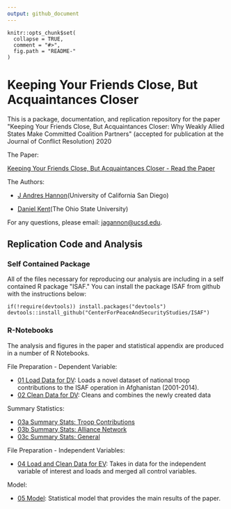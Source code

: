 ```yaml
---
output: github_document
---
```


<!-- README.md is generated from README.Rmd. Please edit that file -->

```{r, echo = FALSE}
knitr::opts_chunk$set(
  collapse = TRUE,
  comment = "#>",
  fig.path = "README-"
)
``` 
 
# Keeping Your Friends Close, But Acquaintances Closer

This is a package, documentation, and replication repository for the paper "Keeping Your Friends Close, But Acquaintances Closer: Why Weakly Allied States Make Committed Coalition Partners" (accepted for publication at the Journal of Conflict Resolution) 2020

The Paper:

[Keeping Your Friends Close, But Acquaintances Closer - Read the Paper](https://github.com/CenterForPeaceAndSecurityStudies/ISAF/blob/master/paper/2020-11-14_BurdenShare_GannonKent.pdf)

The Authors:

* [J Andres Hannon](https://jandresgannon.com/)(University of California San Diego)

* [Daniel Kent](https://dnkent.github.io/)(The Ohio State University)

For any questions, please email: [jagannon@ucsd.edu](mailto:jagannon@ucsd.edu).

## Replication Code and Analysis

### Self Contained Package

All of the files necessary for reproducing our analysis are including in a self contained R package "ISAF." You can install the package ISAF from github with the instructions below:

```{r gh-installation, eval = FALSE}
if(!require(devtools)) install.packages("devtools")
devtools::install_github("CenterForPeaceAndSecurityStudies/ISAF")
```

### R-Notebooks

The analysis and figures in the paper and statistical appendix are produced in a number of R Notebooks. 

File Preparation - Dependent Variable:

* [01 Load Data for DV](https://github.com/CenterForPeaceAndSecurityStudies/ISAF/blob/master/docs/01_DataLoad_DV.Rmd): Loads a novel dataset of national troop contributions to the ISAF operation in Afghanistan (2001-2014).
* [02 Clean Data for DV](https://github.com/CenterForPeaceAndSecurityStudies/ISAF/blob/master/docs/02_Cleaning_DV.Rmd): Cleans and combines the newly created data

Summary Statistics:

* [03a Summary Stats: Troop Contributions](https://github.com/CenterForPeaceAndSecurityStudies/ISAF/blob/master/docs/03a_SummaryStats_TroopContributions.Rmd)
* [03b Summary Stats: Alliance Network](https://github.com/CenterForPeaceAndSecurityStudies/ISAF/blob/master/docs/03b_SummaryStats_AllianceNetwork.Rmd)
* [03c Summary Stats: General](https://github.com/CenterForPeaceAndSecurityStudies/ISAF/blob/master/docs/03c_SummaryStats_General.Rmd)

File Preparation - Independent Variables:

* [04 Load and Clean Data for EV](https://github.com/CenterForPeaceAndSecurityStudies/ISAF/blob/master/docs/04_DataLoad-Cleaning_EV.Rmd): Takes in data for the independent variable of interest and loads and merged all control variables.

Model:

* [05 Model](https://github.com/CenterForPeaceAndSecurityStudies/ISAF/blob/master/docs/05_Model.Rmd): Statistical model that provides the main results of the paper.
